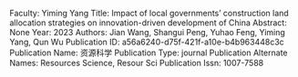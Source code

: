 Faculty: Yiming Yang
Title: Impact of local governments’ construction land allocation strategies on innovation-driven development of China
Abstract: None
Year: 2023
Authors: Jian Wang, Shangui Peng, Yuhao Feng, Yiming Yang, Qun Wu
Publication ID: a56a6240-d75f-421f-a10e-b4b963448c3c
Publication Name: 资源科学
Publication Type: journal
Publication Alternate Names: Resources Science, Resour Sci
Publication Issn: 1007-7588
